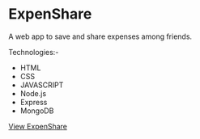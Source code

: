 # ExpenShare

A web app to save and share expenses among friends.

Technologies:-

- HTML
- CSS
- JAVASCRIPT
- Node.js
- Express
- MongoDB

[View ExpenShare](https://expenshare.onrender.com/)
